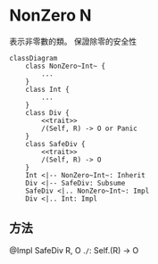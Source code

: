 # NonZero N

表示非零數的類。 保證除零的安全性

```mermaid
classDiagram
    class NonZero~Int~ {
        ...
    }
    class Int {
        ...
    }
    class Div {
        <<trait>>
        /(Self, R) -> O or Panic
    }
    class SafeDiv {
        <<trait>>
        /(Self, R) -> O
    }
    Int <|-- NonZero~Int~: Inherit
    Div <|-- SafeDiv: Subsume
    SafeDiv <|.. NonZero~Int~: Impl
    Div <|.. Int: Impl
```

## 方法

@Impl SafeDiv R, O
.`/`: Self.(R) -> O
